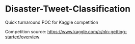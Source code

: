 # Disaster-Tweet-Classification
Quick turnaround POC for Kaggle competition


Competition source: https://www.kaggle.com/c/nlp-getting-started/overview
